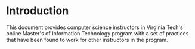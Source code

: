 # Introduction
This document provides computer science instructors in Virginia Tech's online Master's of Information Technology program with a set of practices that have been found to work for other instructors in the program.
